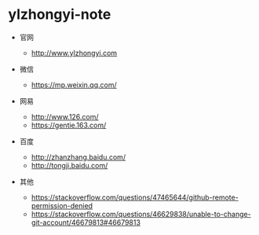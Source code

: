 # ylzhongyi-note

* 官网
  * http://www.ylzhongyi.com
  
* 微信
  * https://mp.weixin.qq.com/
  
* 网易
  * http://www.126.com/
  * https://gentie.163.com/
  
* 百度
  * http://zhanzhang.baidu.com/
  * http://tongji.baidu.com/

* 其他
  * https://stackoverflow.com/questions/47465644/github-remote-permission-denied
  * https://stackoverflow.com/questions/46629838/unable-to-change-git-account/46679813#46679813

